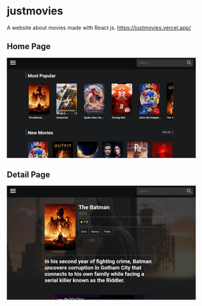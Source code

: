 # justmovies
A website about movies made with React js.
https://justmovies.vercel.app/

## Home Page
![img](https://github.com/JonathanSaan/justmovies/blob/ffcbeda51d5f67d449cce9dc3d8ad6870e924a45/Capture+_2022-05-01-13-08-17-1-1-1.png)

## Detail Page
![img](https://github.com/JonathanSaan/justmovies/blob/450a3d1b4ff45a85169a59cca5115b6762e59420/Capture+_2022-05-16-11-17-48-1-1.png)
